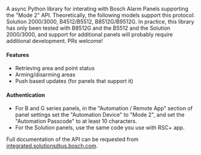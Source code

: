 A async Python library for interating with Bosch Alarm Panels supporting the "Mode 2" API.
Theoretically, the following models support this protocol: Solution 2000/3000, B4512/B5512, B8512G/B9512G.
In practice, this library has only been tested with B8512G and the B5512 and the Solution 2000/3000, and support for additional panels will probably require additional development. PRs welcome!

#### Features
- Retrieving area and point status
- Arming/disarming areas
- Push based updates (for panels that support it)

#### Authentication
- For B and G series panels, in the "Automation / Remote App" section of panel settings set the "Automation Device" to "Mode 2", and set the "Automation Passcode" to at least 10 characters.
- For the Solution panels, use the same code you use with RSC+ app.

Full documentation of the API can be requested from
integrated.solutions@us.bosch.com.
